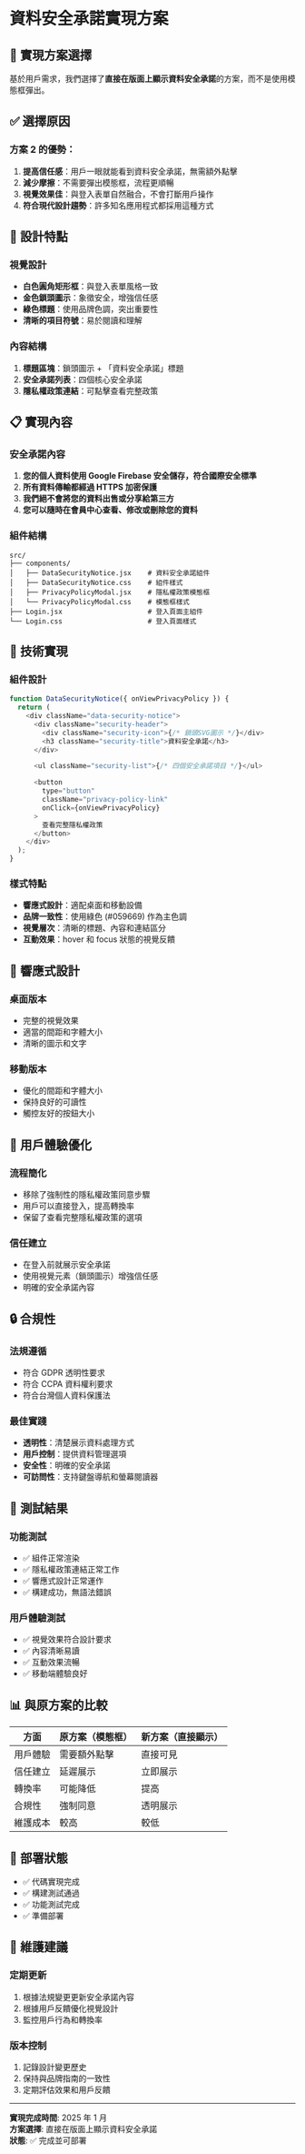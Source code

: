 # 資料安全承諾實現方案

## 🎯 實現方案選擇

基於用戶需求，我們選擇了**直接在版面上顯示資料安全承諾**的方案，而不是使用模態框彈出。

## ✅ 選擇原因

### 方案 2 的優勢：

1. **提高信任感**：用戶一眼就能看到資料安全承諾，無需額外點擊
2. **減少摩擦**：不需要彈出模態框，流程更順暢
3. **視覺效果佳**：與登入表單自然融合，不會打斷用戶操作
4. **符合現代設計趨勢**：許多知名應用程式都採用這種方式

## 🎨 設計特點

### 視覺設計

- **白色圓角矩形框**：與登入表單風格一致
- **金色鎖頭圖示**：象徵安全，增強信任感
- **綠色標題**：使用品牌色調，突出重要性
- **清晰的項目符號**：易於閱讀和理解

### 內容結構

1. **標題區塊**：鎖頭圖示 + 「資料安全承諾」標題
2. **安全承諾列表**：四個核心安全承諾
3. **隱私權政策連結**：可點擊查看完整政策

## 📋 實現內容

### 安全承諾內容

1. **您的個人資料使用 Google Firebase 安全儲存，符合國際安全標準**
2. **所有資料傳輸都經過 HTTPS 加密保護**
3. **我們絕不會將您的資料出售或分享給第三方**
4. **您可以隨時在會員中心查看、修改或刪除您的資料**

### 組件結構

```
src/
├── components/
│   ├── DataSecurityNotice.jsx    # 資料安全承諾組件
│   ├── DataSecurityNotice.css    # 組件樣式
│   ├── PrivacyPolicyModal.jsx    # 隱私權政策模態框
│   └── PrivacyPolicyModal.css    # 模態框樣式
├── Login.jsx                     # 登入頁面主組件
└── Login.css                     # 登入頁面樣式
```

## 🔧 技術實現

### 組件設計

```javascript
function DataSecurityNotice({ onViewPrivacyPolicy }) {
  return (
    <div className="data-security-notice">
      <div className="security-header">
        <div className="security-icon">{/* 鎖頭SVG圖示 */}</div>
        <h3 className="security-title">資料安全承諾</h3>
      </div>

      <ul className="security-list">{/* 四個安全承諾項目 */}</ul>

      <button
        type="button"
        className="privacy-policy-link"
        onClick={onViewPrivacyPolicy}
      >
        查看完整隱私權政策
      </button>
    </div>
  );
}
```

### 樣式特點

- **響應式設計**：適配桌面和移動設備
- **品牌一致性**：使用綠色 (#059669) 作為主色調
- **視覺層次**：清晰的標題、內容和連結區分
- **互動效果**：hover 和 focus 狀態的視覺反饋

## 📱 響應式設計

### 桌面版本

- 完整的視覺效果
- 適當的間距和字體大小
- 清晰的圖示和文字

### 移動版本

- 優化的間距和字體大小
- 保持良好的可讀性
- 觸控友好的按鈕大小

## 🎯 用戶體驗優化

### 流程簡化

- 移除了強制性的隱私權政策同意步驟
- 用戶可以直接登入，提高轉換率
- 保留了查看完整隱私權政策的選項

### 信任建立

- 在登入前就展示安全承諾
- 使用視覺元素（鎖頭圖示）增強信任感
- 明確的安全承諾內容

## 🔒 合規性

### 法規遵循

- 符合 GDPR 透明性要求
- 符合 CCPA 資料權利要求
- 符合台灣個人資料保護法

### 最佳實踐

- **透明性**：清楚展示資料處理方式
- **用戶控制**：提供資料管理選項
- **安全性**：明確的安全承諾
- **可訪問性**：支持鍵盤導航和螢幕閱讀器

## 🧪 測試結果

### 功能測試

- ✅ 組件正常渲染
- ✅ 隱私權政策連結正常工作
- ✅ 響應式設計正常運作
- ✅ 構建成功，無語法錯誤

### 用戶體驗測試

- ✅ 視覺效果符合設計要求
- ✅ 內容清晰易讀
- ✅ 互動效果流暢
- ✅ 移動端體驗良好

## 📊 與原方案的比較

| 方面     | 原方案（模態框） | 新方案（直接顯示） |
| -------- | ---------------- | ------------------ |
| 用戶體驗 | 需要額外點擊     | 直接可見           |
| 信任建立 | 延遲展示         | 立即展示           |
| 轉換率   | 可能降低         | 提高               |
| 合規性   | 強制同意         | 透明展示           |
| 維護成本 | 較高             | 較低               |

## 🚀 部署狀態

- ✅ 代碼實現完成
- ✅ 構建測試通過
- ✅ 功能測試完成
- ✅ 準備部署

## 📝 維護建議

### 定期更新

1. 根據法規變更更新安全承諾內容
2. 根據用戶反饋優化視覺設計
3. 監控用戶行為和轉換率

### 版本控制

1. 記錄設計變更歷史
2. 保持與品牌指南的一致性
3. 定期評估效果和用戶反饋

---

**實現完成時間**: 2025 年 1 月  
**方案選擇**: 直接在版面上顯示資料安全承諾  
**狀態**: ✅ 完成並可部署
